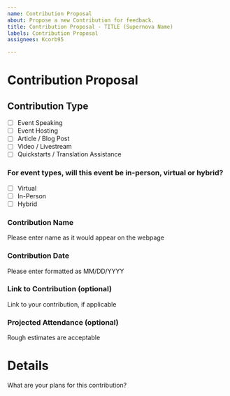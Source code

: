 ```yaml
---
name: Contribution Proposal
about: Propose a new Contribution for feedback.
title: Contribution Proposal - TITLE (Supernova Name)
labels: Contribution Proposal
assignees: Kcorb95

---
```


# Contribution Proposal

## Contribution Type
- [ ] Event Speaking
- [ ] Event Hosting
- [ ] Article / Blog Post
- [ ] Video / Livestream
- [ ] Quickstarts / Translation Assistance

### For event types, will this event be in-person, virtual or hybrid?
- [ ] Virtual
- [ ] In-Person
- [ ] Hybrid

### Contribution Name
Please enter name as it would appear on the webpage

### Contribution Date
Please enter formatted as MM/DD/YYYY

### Link to Contribution (optional)
Link to your contribution, if applicable

### Projected Attendance (optional)
Rough estimates are acceptable

# Details
What are your plans for this contribution?
